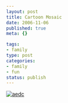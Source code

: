 ```yaml
--- 
layout: post
title: Cartoon Mosaic
date: 2006-11-06
published: true
meta: {}

tags: 
- family
type: post
categories: 
- family
- fun
status: publish
---
```



[![aedc](http://media.eick.us/2011/05/289612978_a26d694ba4.jpg)](http://www.flickr.com/photos/19429588@N00/289612978/ "aedc")

